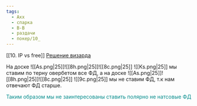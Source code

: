 ```yaml
---
tags:
  - Axx
  - спарка
  - B-B
  - раздачи
  - покер/10_
---
```

[[10. IP vs free]]
[Решение визарда](https://i.gyazo.com/3905c2c5dd7cd8cf7b3636f7cd292d34.jpg)


На доске ![[As.png|25]]![[8h.png|25]]![[8c.png|25]]   ![[Ks.png|25]] мы ставим по терну овербетом все ФД, а на доске      ![[As.png|25]]![[8h.png|25]]![[8c.png|25]]   ![[9c.png|25]] мы не ставим ФД, т.к нам отвечают ФД старше.

<span style="color:rgb(0, 139, 139)">Таким образом мы  не заинтересованы ставить полярно не натсовые ФД</span>
